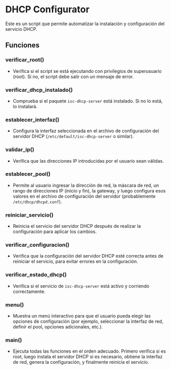# DHCP Configurator

Este es un script que permite automatizar la instalación y configuración del servicio DHCP.

## Funciones

### verificar_root()

- Verifica si el script se está ejecutando con privilegios de superusuario (root). Si no, el script debe salir con un mensaje de error.

### verificar_dhcp_instalado()

- Comprueba si el paquete `isc-dhcp-server` está instalado. Si no lo está, lo instalará.

### establecer_interfaz()

- Configura la interfaz seleccionada en el archivo de configuración del servidor DHCP (`/etc/default/isc-dhcp-server` o similar).

### validar_ip()

- Verifica que las direcciones IP introducidas por el usuario sean válidas.

### establecer_pool()

- Permite al usuario ingresar la dirección de red, la máscara de red, un rango de direcciones IP (inicio y fin), la gateway, y luego configura esos valores en el archivo de configuración del servidor (probablemente `/etc/dhcp/dhcpd.conf`).

### reiniciar_servicio()

- Reinicia el servicio del servidor DHCP después de realizar la configuración para aplicar los cambios.

### verificar_configuracion()

- Verifica que la configuración del servidor DHCP esté correcta antes de reiniciar el servicio, para evitar errores en la configuración.

### verificar_estado_dhcp()

- Verifica si el servicio de `isc-dhcp-server` está activo y corriendo correctamente.

### menu()

- Muestra un menú interactivo para que el usuario pueda elegir las opciones de configuración (por ejemplo, seleccionar la interfaz de red, definir el pool, opciones adicionales, etc.).

### main()

- Ejecuta todas las funciones en el orden adecuado. Primero verifica si es root, luego instala el servidor DHCP si es necesario, obtiene la interfaz de red, genera la configuración, y finalmente reinicia el servicio.